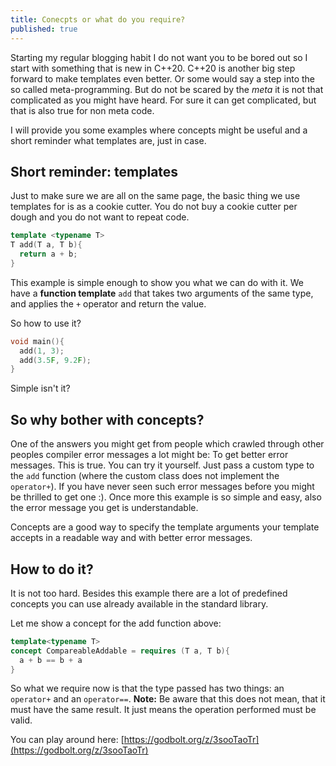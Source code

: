 ```yaml
---
title: Conecpts or what do you require?
published: true
---
```


Starting my regular blogging habit I do not want you to be bored out so I start with something that is new in C++20.
C++20 is another big step forward to make templates even better. Or some would say a step into the so called meta-programming. But do not be scared by the _meta_ it is not that complicated as you might have heard. For sure it can get complicated, but that is also true for non meta code.

I will provide you some examples where concepts might be useful and a short reminder what templates are, just in case.

## Short reminder: templates

Just to make sure we are all on the same page, the basic thing we use templates for is as a cookie cutter. You do not buy a cookie cutter per dough and you do not want to repeat code.

```cpp
template <typename T>
T add(T a, T b){
  return a + b;
}
```

This example is simple enough to show you what we can do with it. We have a **function template** `add` that takes two arguments of the same type, and applies the `+` operator and return the value. 

So how to use it?

```cpp
void main(){
  add(1, 3);
  add(3.5F, 9.2F);
}
```

Simple isn't it?

## So why bother with concepts?

One of the answers you might get from people which crawled through other peoples compiler error messages a lot might be: To get better error messages. This is true. You can try it yourself. Just pass a custom type to the `add` function (where the custom class does not implement the `operator+`). If you have never seen such error messages before you might be thrilled to get one :). Once more this example is so simple and easy, also the error message you get is understandable.

Concepts are a good way to specify the template arguments your template accepts in a readable way and with better error messages.

## How to do it?

It is not too hard. Besides this example there are a lot of predefined concepts you can use already available in the standard library.

Let me show a concept for the add function above:

```cpp
template<typename T>
concept CompareableAddable = requires (T a, T b){
  a + b == b + a
}
```

So what we require now is that the type passed has two things: an `operator+` and an `operator==`. 
**Note:** Be aware that this does not mean, that it must have the same result. It just means the operation performed must be valid.

You can play around here: [https://godbolt.org/z/3sooTaoTr](https://godbolt.org/z/3sooTaoTr)


